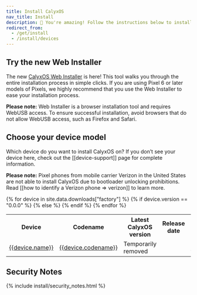 ```yaml
---
title: Install CalyxOS
nav_title: Install
description: 🥳 You're amazing! Follow the instructions below to install CalyxOS!
redirect_from:
  - /get/install
  - /install/devices
---
```


## Try the new Web Installer

The new [CalyxOS Web Installer](https://install.calyxos.org) is here! This tool walks you through the entire installation process in simple clicks. If you are using Pixel 6 or later models of Pixels, we highly recommend that you use the Web Installer to ease your installation process.

**Please note:** Web Installer is a browser installation tool and requires WebUSB access. To ensure successful installation, avoid browsers that do not allow WebUSB access, such as Firefox and Safari.

## Choose your device model

Which device do you want to install CalyxOS on? If you don’t see your device here, check out the [[device-support]] page for complete information.

**Please note:** Pixel phones from mobile carrier Verizon in the United States are not able to install CalyxOS due to bootloader unlocking prohibitions. Read [[how to identify a Verizon phone => verizon]] to learn more.

<table class="table table-striped download">
<tr>
<th>Device</th>
<th>Codename</th>
<th>Latest CalyxOS version</th>
<th>Release date</th>
</tr>
{% for device in site.data.downloads["factory"] %}
<tr>
<td><a href="./devices/{{device.codename}}">{{device.name}}</a></td>
<td><a href="./devices/{{device.codename}}">{{device.codename}}</a></td>
{% if device.version == "0.0.0" %}
<td>Temporarily removed</td>
<td></td>
{% else %}
<td><a href="./devices/{{device.codename}}">{{device.version}}</a></td>
<td><a href="./devices/{{device.codename}}">{{device.date}}</a></td>
{% endif %}
</tr>
{% endfor %}
</table>

## Security Notes

{% include install/security_notes.html %}
